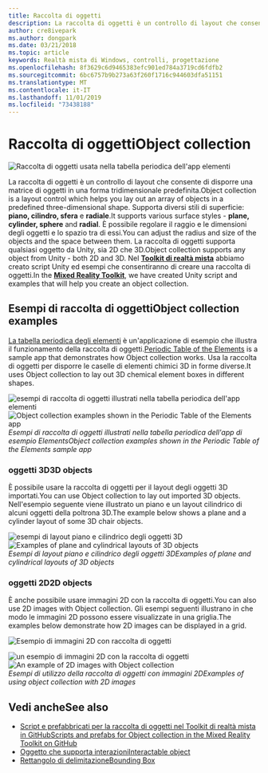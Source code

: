 ```yaml
---
title: Raccolta di oggetti
description: La raccolta di oggetti è un controllo di layout che consente di disporre una matrice di oggetti in una forma tridimensionale predefinita.
author: cre8ivepark
ms.author: dongpark
ms.date: 03/21/2018
ms.topic: article
keywords: Realtà mista di Windows, controlli, progettazione
ms.openlocfilehash: 8f3629c6d9465383efc901ed784a3719cd6fdfb2
ms.sourcegitcommit: 6bc6757b9b273a63f260f1716c944603dfa51151
ms.translationtype: MT
ms.contentlocale: it-IT
ms.lasthandoff: 11/01/2019
ms.locfileid: "73438188"
---
```

# <a name="object-collection"></a><span data-ttu-id="806d2-104">Raccolta di oggetti</span><span class="sxs-lookup"><span data-stu-id="806d2-104">Object collection</span></span>

![Raccolta di oggetti usata nella tabella periodica dell'app elementi](images/640px-objectcollection-hero-640px.jpg)<br>


<span data-ttu-id="806d2-106">La raccolta di oggetti è un controllo di layout che consente di disporre una matrice di oggetti in una forma tridimensionale predefinita.</span><span class="sxs-lookup"><span data-stu-id="806d2-106">Object collection is a layout control which helps you lay out an array of objects in a predefined three-dimensional shape.</span></span> <span data-ttu-id="806d2-107">Supporta diversi stili di superficie: **piano, cilindro, sfera** e **radiale**.</span><span class="sxs-lookup"><span data-stu-id="806d2-107">It supports various surface styles - **plane, cylinder, sphere** and **radial**.</span></span> <span data-ttu-id="806d2-108">È possibile regolare il raggio e le dimensioni degli oggetti e lo spazio tra di essi.</span><span class="sxs-lookup"><span data-stu-id="806d2-108">You can adjust the radius and size of the objects and the space between them.</span></span> <span data-ttu-id="806d2-109">La raccolta di oggetti supporta qualsiasi oggetto da Unity, sia 2D che 3D.</span><span class="sxs-lookup"><span data-stu-id="806d2-109">Object collection supports any object from Unity - both 2D and 3D.</span></span> <span data-ttu-id="806d2-110">Nel **[Toolkit di realtà mista](https://microsoft.github.io/MixedRealityToolkit-Unity/Documentation/README_ObjectCollection.html)** abbiamo creato script Unity ed esempi che consentiranno di creare una raccolta di oggetti.</span><span class="sxs-lookup"><span data-stu-id="806d2-110">In the **[Mixed Reality Toolkit](https://microsoft.github.io/MixedRealityToolkit-Unity/Documentation/README_ObjectCollection.html)**, we have created Unity script and examples that will help you create an object collection.</span></span>


## <a name="object-collection-examples"></a><span data-ttu-id="806d2-111">Esempi di raccolta di oggetti</span><span class="sxs-lookup"><span data-stu-id="806d2-111">Object collection examples</span></span>

<span data-ttu-id="806d2-112">[La tabella periodica degli elementi](periodic-table-of-the-elements.md) è un'applicazione di esempio che illustra il funzionamento della raccolta di oggetti.</span><span class="sxs-lookup"><span data-stu-id="806d2-112">[Periodic Table of the Elements](periodic-table-of-the-elements.md) is a sample app that demonstrates how Object collection works.</span></span> <span data-ttu-id="806d2-113">Usa la raccolta di oggetti per disporre le caselle di elementi chimici 3D in forme diverse.</span><span class="sxs-lookup"><span data-stu-id="806d2-113">It uses Object collection to lay out 3D chemical element boxes in different shapes.</span></span>

<span data-ttu-id="806d2-114">![esempi di raccolta di oggetti illustrati nella tabella periodica dell'app elementi](images/periodictable-collections-1000px.jpg)</span><span class="sxs-lookup"><span data-stu-id="806d2-114">![Object collection examples shown in the Periodic Table of the Elements app](images/periodictable-collections-1000px.jpg)</span></span><br>
<span data-ttu-id="806d2-115">*Esempi di raccolta di oggetti illustrati nella tabella periodica dell'app di esempio Elements*</span><span class="sxs-lookup"><span data-stu-id="806d2-115">*Object collection examples shown in the Periodic Table of the Elements sample app*</span></span>

### <a name="3d-objects"></a><span data-ttu-id="806d2-116">oggetti 3D</span><span class="sxs-lookup"><span data-stu-id="806d2-116">3D objects</span></span>

<span data-ttu-id="806d2-117">È possibile usare la raccolta di oggetti per il layout degli oggetti 3D importati.</span><span class="sxs-lookup"><span data-stu-id="806d2-117">You can use Object collection to lay out imported 3D objects.</span></span> <span data-ttu-id="806d2-118">Nell'esempio seguente viene illustrato un piano e un layout cilindrico di alcuni oggetti della poltrona 3D.</span><span class="sxs-lookup"><span data-stu-id="806d2-118">The example below shows a plane and a cylinder layout of some 3D chair objects.</span></span>

<span data-ttu-id="806d2-119">![esempi di layout piano e cilindrico degli oggetti 3D](images/objectcollection-3dobjects-1000px.jpg)</span><span class="sxs-lookup"><span data-stu-id="806d2-119">![Examples of plane and cylindrical layouts of 3D objects](images/objectcollection-3dobjects-1000px.jpg)</span></span><br>
<span data-ttu-id="806d2-120">*Esempi di layout piano e cilindrico degli oggetti 3D*</span><span class="sxs-lookup"><span data-stu-id="806d2-120">*Examples of plane and cylindrical layouts of 3D objects*</span></span>

### <a name="2d-objects"></a><span data-ttu-id="806d2-121">oggetti 2D</span><span class="sxs-lookup"><span data-stu-id="806d2-121">2D objects</span></span>

<span data-ttu-id="806d2-122">È anche possibile usare immagini 2D con la raccolta di oggetti.</span><span class="sxs-lookup"><span data-stu-id="806d2-122">You can also use 2D images with Object collection.</span></span> <span data-ttu-id="806d2-123">Gli esempi seguenti illustrano in che modo le immagini 2D possono essere visualizzate in una griglia.</span><span class="sxs-lookup"><span data-stu-id="806d2-123">The examples below demonstrate how 2D images can be displayed in a grid.</span></span>

![Esempio di immagini 2D con raccolta di oggetti](images/940px-layout-3dobjects-3.jpg)

<span data-ttu-id="806d2-125">![un esempio di immagini 2D con la raccolta di oggetti](images/940px-layout-2dimages.jpg)</span><span class="sxs-lookup"><span data-stu-id="806d2-125">![An example of 2D images with Object collection](images/940px-layout-2dimages.jpg)</span></span><br>
<span data-ttu-id="806d2-126">*Esempi di utilizzo della raccolta di oggetti con immagini 2D*</span><span class="sxs-lookup"><span data-stu-id="806d2-126">*Examples of using object collection with 2D images*</span></span>

## <a name="see-also"></a><span data-ttu-id="806d2-127">Vedi anche</span><span class="sxs-lookup"><span data-stu-id="806d2-127">See also</span></span>
* [<span data-ttu-id="806d2-128">Script e prefabbricati per la raccolta di oggetti nel Toolkit di realtà mista in GitHub</span><span class="sxs-lookup"><span data-stu-id="806d2-128">Scripts and prefabs for Object collection in the Mixed Reality Toolkit on GitHub</span></span>](https://github.com/microsoft/MixedRealityToolkit-Unity/blob/mrtk_release/Documentation/README_ObjectCollection.md)
* [<span data-ttu-id="806d2-129">Oggetto che supporta interazioni</span><span class="sxs-lookup"><span data-stu-id="806d2-129">Interactable object</span></span>](interactable-object.md)
* [<span data-ttu-id="806d2-130">Rettangolo di delimitazione</span><span class="sxs-lookup"><span data-stu-id="806d2-130">Bounding Box</span></span>](app-bar-and-bounding-box.md)
